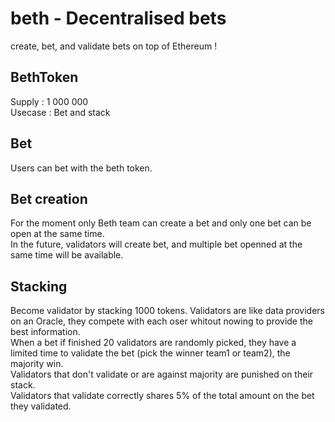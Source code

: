 # beth - Decentralised bets

create, bet, and validate bets on top of Ethereum !

## BethToken

Supply : 1 000 000  
Usecase : Bet and stack

## Bet

Users can bet with the beth token.

## Bet creation

For the moment only Beth team can create a bet and only one bet can be open at the same time.  
In the future, validators will create bet, and multiple bet openned at the same time will be available.

## Stacking

Become validator by stacking 1000 tokens. Validators are like data providers on an Oracle, they compete with each oser whitout nowing to provide the best information.  
When a bet if finished 20 validators are randomly picked, they have a limited time to validate the bet (pick the winner team1 or team2), the majority win.  
Validators that don't validate or are against majority are punished on their stack.  
Validators that validate correctly shares 5% of the total amount on the bet they validated.  
